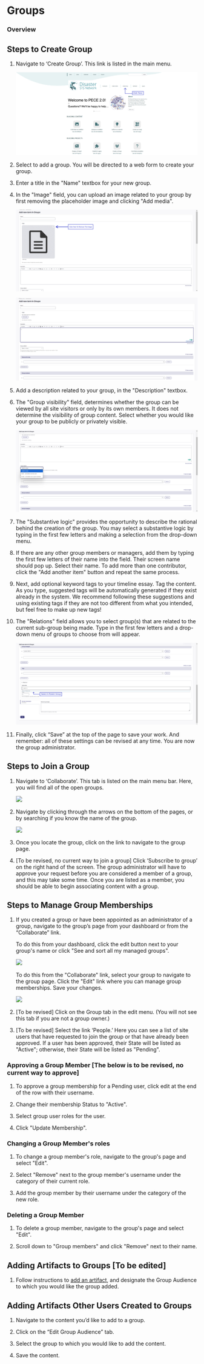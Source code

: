 Groups
==========

### Overview

Steps to Create Group
--------------------------

1. Navigate to ‘Create Group’. This link is listed in the main menu.

    ![](media/group-1.png)

2. Select to add a group. You will be directed to a web form to create your group.

3. Enter a title in the "Name" textbox for your new group.

4. In the "Image" field, you can upload an image related to your group by first removing the placeholder image and clicking "Add media".

    ![](media/group-2.png)

    ![](media/group-3.png)

5. Add a description related to your group, in the "Description" textbox.

6. The "Group visibility" field, determines whether the group can be viewed by all site visitors or only by its own members. 
It does not determine the visibility of group content. Select whether you would like your group to be publicly or privately visible.

    ![](media/group-4.png)

7. The "Substantive logic" provides the opportunity to describe the rational behind the creation of the group. 
You may select a substantive logic by typing in the first few letters and making a selection from the drop-down menu.

8. If there are any other group members or managers, add them by typing the first few letters of their name into the field. 
Their screen name should pop up. Select their name. To add more than one contributor, click the "Add another item" button and repeat the same process.

9. Next, add optional keyword tags to your timeline essay. Tag the content. As you type, suggested tags will be automatically generated if they exist already in the system. 
We recommend following these suggestions and using existing tags if they are not too different from what you intended, but feel free to make up new tags!

10. The "Relations" field allows you to select group(s) that are related to the current sub-group being made. 
Type in the first few letters and a drop-down menu of groups to choose from will appear.

    ![](media/group-5.png)

11. Finally, click “Save” at the top of the page to save your work. 
And remember: all of these settings can be revised at any time. You are now the group administrator.


Steps to Join a Group
--------------------------

1. Navigate to ‘Collaborate’. This tab is listed on the main menu bar.
Here, you will find all of the open groups.

    ![](media/group-6)

2. Navigate by clicking through the arrows on the bottom of the pages, or by searching if you know the
name of the group.

    ![](media/group-7)

3. Once you locate the group, click on the link to navigate to the group page.

4. [To be revised, no current way to join a group] 
Click ‘Subscribe to group’ on the right hand of the screen. The group administrator will
have to approve your request before you are considered a member of a
group, and this may take some time. Once you are listed as a member, you
should be able to begin associating content with a group.

Steps to Manage Group Memberships 
--------------------------

1. If you created a group or have been appointed as an administrator of a
group, navigate to the group’s page from your dashboard or from the “Collaborate” link.

    To do this from your dashboard, click the edit button next to your group's name or 
    click "See and sort all my managed groups".

    ![](media/group-8)

    To do this from the "Collaborate" link, select your group to navigate to the group page. Click the "Edit" link where you can manage group memberships. Save your changes.

    ![](media/group-9)

2. [To be revised] Click on the Group tab in the edit menu. (You will not see this tab if you are not a group owner.)

3. [To be revised] Select the link ‘People.’ Here you can see a list of site users that have requested to join the group or that have already been approved. If a user has been approved, their State will be listed as "Active"; otherwise, their State will be listed as "Pending".


### Approving a Group Member [The below is to be revised, no current way to approve]

1. To approve a group membership for a Pending user, click edit at the end of the row with their username.

2. Change their membership Status to "Active".

3. Select group user roles for the user.

4. Click "Update Membership".

### Changing a Group Member's roles 

1. To change a group member's role, navigate to the group's page and select "Edit".

2. Select "Remove" next to the group member's username under the category of their current role.

3. Add the group member by their username under the category of the new role.

### Deleting a Group Member

1. To delete a group member, navigate to the group's page and select "Edit".

2. Scroll down to "Group members" and click "Remove" next to their name.


Adding Artifacts to Groups [To be edited]
-----

1. Follow instructions to [add an artifact](../artifacts), and designate the Group Audience to which you would like the group added.


Adding Artifacts Other Users Created to Groups
-----

1. Navigate to the content you’d like to add to a group.

2. Click on the “Edit Group Audience” tab.

3. Select the group to which you would like to add the content.

4. Save the content.

